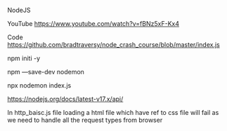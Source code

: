 NodeJS 


YouTube 
https://www.youtube.com/watch?v=fBNz5xF-Kx4

Code
https://github.com/bradtraversy/node_crash_course/blob/master/index.js 


npm initi -y
 
npm —save-dev nodemon 

npx nodemon index.js

https://nodejs.org/docs/latest-v17.x/api/

In http_baisc.js file loading a html file which have ref to css file will fail as we need to handle all the request types from browser  